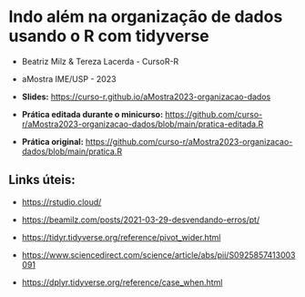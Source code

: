 
<!-- README.md is generated from README.Rmd. Please edit that file -->

# Indo além na organização de dados usando o R com tidyverse

- Beatriz Milz & Tereza Lacerda - CursoR-R

- aMostra IME/USP - 2023

- **Slides:** <https://curso-r.github.io/aMostra2023-organizacao-dados>

- **Prática editada durante o minicurso:**
  <https://github.com/curso-r/aMostra2023-organizacao-dados/blob/main/pratica-editada.R>

- **Prática original:**
  <https://github.com/curso-r/aMostra2023-organizacao-dados/blob/main/pratica.R>

## Links úteis:

- <https://rstudio.cloud/>

- <https://beamilz.com/posts/2021-03-29-desvendando-erros/pt/>

- <https://tidyr.tidyverse.org/reference/pivot_wider.html>

- <https://www.sciencedirect.com/science/article/abs/pii/S0925857413003091>

- <https://dplyr.tidyverse.org/reference/case_when.html>
